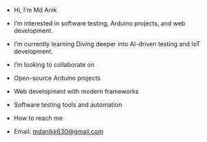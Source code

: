 - Hi, I’m Md Anik
- I’m interested in software testing, Arduino projects, and web development.
- I’m currently learning Diving deeper into AI-driven testing and IoT development.
- I’m looking to collaborate on 
- Open-source Arduino projects
- Web development with modern frameworks
- Software testing tools and automation

- How to reach me
- Email: mdanikk630@gmail.com
